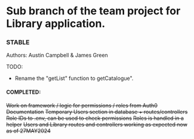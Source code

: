 # Sub branch of the team project for Library application.

### STABLE

Authors: Austin Campbell & James Green

TODO:
- Rename the "getList" function to getCatalogue".



#### COMPLETED:
~~Work on framework / logic for permissions / roles from Auth0~~
~~Documentation~~
~~Temporary Users section in database + routes/controllers~~
~~Role IDs to .env, can be used to check permissions~~
~~Roles is handled in a helper~~
~~Users and Library routes and controllers working as expected now as of 27MAY2024~~